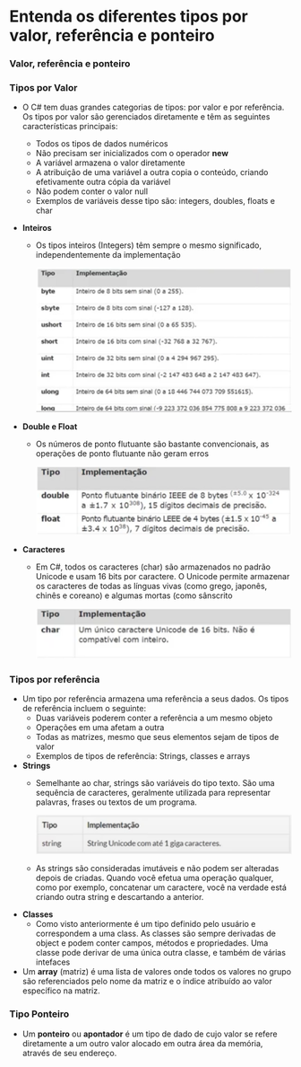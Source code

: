 # Entenda os diferentes tipos por valor, referência e ponteiro

### Valor, referência e ponteiro

### **Tipos por Valor**

- O C# tem duas grandes categorias de tipos: por valor e por referência. Os tipos por valor são gerenciados diretamente e têm as seguintes características principais:
    - Todos os tipos de dados numéricos
    - Não precisam ser inicializados com o operador **new**
    - A variável armazena o valor diretamente
    - A atribuição de uma variável a outra copia o conteúdo, criando efetivamente outra cópia da variável
    - Não podem conter o valor null
    - Exemplos de variáveis desse tipo são: integers, doubles, floats e char
- **Inteiros**
    - Os tipos inteiros (Integers) têm sempre o mesmo significado, independentemente da implementação
        
        ![Untitled](Entenda%20os%20diferentes%20tipos%20por%20valor,%20refere%CC%82ncia%20882d46dfee4e49a9ae3eff8b5984b284/Untitled.png)
        
- **Double e Float**
    - Os números de ponto flutuante são bastante convencionais, as operações de ponto flutuante não geram erros
        
        ![Untitled](Entenda%20os%20diferentes%20tipos%20por%20valor,%20refere%CC%82ncia%20882d46dfee4e49a9ae3eff8b5984b284/Untitled%201.png)
        
- **Caracteres**
    - Em C#, todos os caracteres (char) são armazenados no padrão Unicode e usam 16 bits por caractere. O Unicode permite armazenar os caracteres de todas as línguas vivas (como grego, japonês, chinês e coreano) e algumas mortas (como sânscrito
        
        ![Untitled](Entenda%20os%20diferentes%20tipos%20por%20valor,%20refere%CC%82ncia%20882d46dfee4e49a9ae3eff8b5984b284/Untitled%202.png)
        

### Tipos por referência

- Um tipo por referência armazena uma referência a seus dados. Os tipos de referência incluem o seguinte:
    - Duas variáveis poderem conter a referência a um mesmo objeto
    - Operações em uma afetam a outra
    - Todas as matrizes, mesmo que seus elementos sejam de tipos de valor
    - Exemplos de tipos de referência: Strings, classes e arrays
- **Strings**
    - Semelhante ao char, strings são variáveis do tipo texto. São uma sequência de caracteres, geralmente utilizada para representar palavras, frases ou textos de um programa.
        
        ![Untitled](Entenda%20os%20diferentes%20tipos%20por%20valor,%20refere%CC%82ncia%20882d46dfee4e49a9ae3eff8b5984b284/Untitled%203.png)
        
    - As strings são consideradas imutáveis e não podem ser alteradas depois de criadas. Quando você efetua uma operação qualquer, como por exemplo, concatenar um caractere, você na verdade está criando outra string e descartando a anterior.
- **Classes**
    - Como visto anteriormente é um tipo definido pelo usuário e correspondem a uma class. As classes são sempre derivadas de object e podem conter campos, métodos e propriedades. Uma classe pode derivar de uma única outra classe, e também de várias intefaces
- Um **array** (matriz) é uma lista de valores onde todos os valores no grupo são referenciados pelo nome da matriz e o índice atribuído ao valor específico na matriz.

### Tipo Ponteiro

- Um **ponteiro** ou **apontador** é um tipo de dado de cujo valor se refere diretamente a um outro valor alocado em outra área da memória, através de seu endereço.